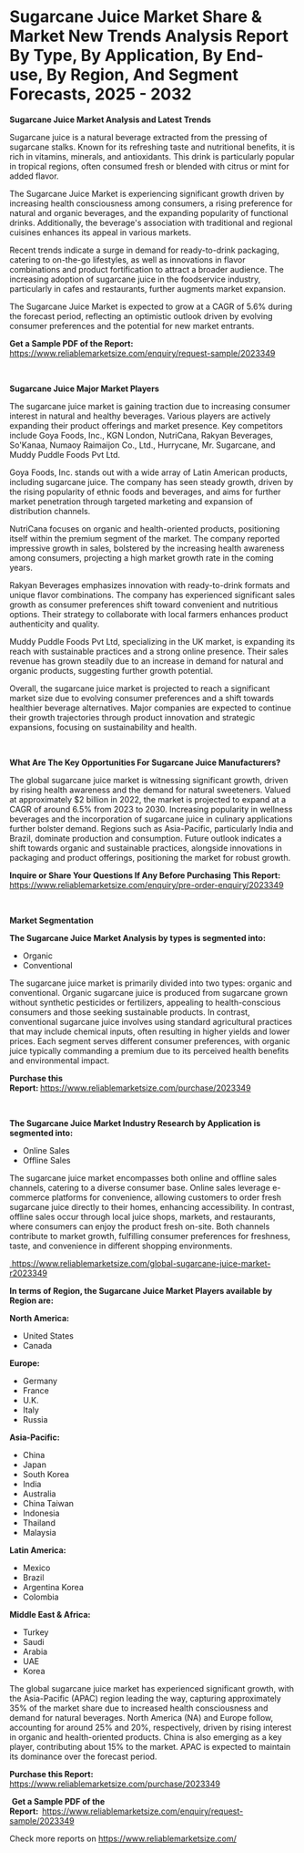 <p><h1>Sugarcane Juice Market Share & Market New Trends Analysis Report By Type, By Application, By End-use, By Region, And Segment Forecasts, 2025 - 2032</h1></p><p><strong>Sugarcane Juice Market Analysis and Latest Trends</strong></p>
<p><p>Sugarcane juice is a natural beverage extracted from the pressing of sugarcane stalks. Known for its refreshing taste and nutritional benefits, it is rich in vitamins, minerals, and antioxidants. This drink is particularly popular in tropical regions, often consumed fresh or blended with citrus or mint for added flavor.</p><p>The Sugarcane Juice Market is experiencing significant growth driven by increasing health consciousness among consumers, a rising preference for natural and organic beverages, and the expanding popularity of functional drinks. Additionally, the beverage's association with traditional and regional cuisines enhances its appeal in various markets.</p><p>Recent trends indicate a surge in demand for ready-to-drink packaging, catering to on-the-go lifestyles, as well as innovations in flavor combinations and product fortification to attract a broader audience. The increasing adoption of sugarcane juice in the foodservice industry, particularly in cafes and restaurants, further augments market expansion. </p><p>The Sugarcane Juice Market is expected to grow at a CAGR of 5.6% during the forecast period, reflecting an optimistic outlook driven by evolving consumer preferences and the potential for new market entrants. </p></p>
<p><strong>Get a Sample PDF of the Report:&nbsp;</strong> <a href="https://www.reliablemarketsize.com/enquiry/request-sample/2023349?utm_campaign=1884&utm_medium=2&utm_source=Github&utm_content=ia&utm_term=14022025&utm_id=sugarcane-juice">https://www.reliablemarketsize.com/enquiry/request-sample/2023349</a></p>
<p>&nbsp;</p>
<p><strong>Sugarcane Juice Major Market Players</strong></p>
<p><p>The sugarcane juice market is gaining traction due to increasing consumer interest in natural and healthy beverages. Various players are actively expanding their product offerings and market presence. Key competitors include Goya Foods, Inc., KGN London, NutriCana, Rakyan Beverages, So'Kanaa, Numaoy Raimaijon Co., Ltd., Hurrycane, Mr. Sugarcane, and Muddy Puddle Foods Pvt Ltd.</p><p>Goya Foods, Inc. stands out with a wide array of Latin American products, including sugarcane juice. The company has seen steady growth, driven by the rising popularity of ethnic foods and beverages, and aims for further market penetration through targeted marketing and expansion of distribution channels.</p><p>NutriCana focuses on organic and health-oriented products, positioning itself within the premium segment of the market. The company reported impressive growth in sales, bolstered by the increasing health awareness among consumers, projecting a high market growth rate in the coming years.</p><p>Rakyan Beverages emphasizes innovation with ready-to-drink formats and unique flavor combinations. The company has experienced significant sales growth as consumer preferences shift toward convenient and nutritious options. Their strategy to collaborate with local farmers enhances product authenticity and quality.</p><p>Muddy Puddle Foods Pvt Ltd, specializing in the UK market, is expanding its reach with sustainable practices and a strong online presence. Their sales revenue has grown steadily due to an increase in demand for natural and organic products, suggesting further growth potential.</p><p>Overall, the sugarcane juice market is projected to reach a significant market size due to evolving consumer preferences and a shift towards healthier beverage alternatives. Major companies are expected to continue their growth trajectories through product innovation and strategic expansions, focusing on sustainability and health.</p></p>
<p>&nbsp;</p>
<p><strong>What Are The Key Opportunities For Sugarcane Juice Manufacturers?</strong></p>
<p><p>The global sugarcane juice market is witnessing significant growth, driven by rising health awareness and the demand for natural sweeteners. Valued at approximately $2 billion in 2022, the market is projected to expand at a CAGR of around 6.5% from 2023 to 2030. Increasing popularity in wellness beverages and the incorporation of sugarcane juice in culinary applications further bolster demand. Regions such as Asia-Pacific, particularly India and Brazil, dominate production and consumption. Future outlook indicates a shift towards organic and sustainable practices, alongside innovations in packaging and product offerings, positioning the market for robust growth.</p></p>
<p><strong>Inquire or Share Your Questions If Any Before Purchasing This Report:</strong> <a href="https://www.reliablemarketsize.com/enquiry/pre-order-enquiry/2023349?utm_campaign=1884&utm_medium=2&utm_source=Github&utm_content=ia&utm_term=14022025&utm_id=sugarcane-juice">https://www.reliablemarketsize.com/enquiry/pre-order-enquiry/2023349</a></p>
<p>&nbsp;</p>
<p><strong>Market Segmentation</strong></p>
<p><strong>The Sugarcane Juice Market Analysis by types is segmented into:</strong></p>
<p><ul><li>Organic</li><li>Conventional</li></ul></p>
<p><p>The sugarcane juice market is primarily divided into two types: organic and conventional. Organic sugarcane juice is produced from sugarcane grown without synthetic pesticides or fertilizers, appealing to health-conscious consumers and those seeking sustainable products. In contrast, conventional sugarcane juice involves using standard agricultural practices that may include chemical inputs, often resulting in higher yields and lower prices. Each segment serves different consumer preferences, with organic juice typically commanding a premium due to its perceived health benefits and environmental impact.</p></p>
<p><strong>Purchase this Report:&nbsp;</strong><a href="https://www.reliablemarketsize.com/purchase/2023349?utm_campaign=1884&utm_medium=2&utm_source=Github&utm_content=ia&utm_term=14022025&utm_id=sugarcane-juice">https://www.reliablemarketsize.com/purchase/2023349</a></p>
<p>&nbsp;</p>
<p><strong>The Sugarcane Juice Market Industry Research by Application is segmented into:</strong></p>
<p><ul><li>Online Sales</li><li>Offline Sales</li></ul></p>
<p><p>The sugarcane juice market encompasses both online and offline sales channels, catering to a diverse consumer base. Online sales leverage e-commerce platforms for convenience, allowing customers to order fresh sugarcane juice directly to their homes, enhancing accessibility. In contrast, offline sales occur through local juice shops, markets, and restaurants, where consumers can enjoy the product fresh on-site. Both channels contribute to market growth, fulfilling consumer preferences for freshness, taste, and convenience in different shopping environments.</p></p>
<p><a href="https://www.reliablemarketsize.com/global-sugarcane-juice-market-r2023349?utm_campaign=1884&utm_medium=2&utm_source=Github&utm_content=ia&utm_term=14022025&utm_id=sugarcane-juice">&nbsp;https://www.reliablemarketsize.com/global-sugarcane-juice-market-r2023349</a></p>
<p><strong>In terms of Region, the Sugarcane Juice Market Players available by Region are:</strong></p>
<p>
    <p> <strong> North America: </strong>
        <ul>
            <li>United States</li>
            <li>Canada</li>
        </ul>
        </p> 
    <p> <strong> Europe: </strong>
        <ul>
            <li>Germany</li>
            <li>France</li>
            <li>U.K.</li>
            <li>Italy</li>
            <li>Russia</li>
        </ul>
        </p> 
    <p> <strong> Asia-Pacific: </strong>
        <ul>
            <li>China</li>
            <li>Japan</li>
            <li>South Korea</li>
            <li>India</li>
            <li>Australia</li>
            <li>China Taiwan</li>
            <li>Indonesia</li>
            <li>Thailand</li>
            <li>Malaysia</li>
        </ul>
        </p> 
    <p> <strong> Latin America: </strong>
        <ul>
            <li>Mexico</li>
            <li>Brazil</li>
            <li>Argentina Korea</li>
            <li>Colombia</li>
        </ul>
        </p> 
    <p> <strong> Middle East & Africa: </strong>
        <ul>
            <li>Turkey</li>
            <li>Saudi</li>
            <li>Arabia</li>
            <li>UAE</li>
            <li>Korea</li>
        </ul>
    </p>
    </p>
<p><p>The global sugarcane juice market has experienced significant growth, with the Asia-Pacific (APAC) region leading the way, capturing approximately 35% of the market share due to increased health consciousness and demand for natural beverages. North America (NA) and Europe follow, accounting for around 25% and 20%, respectively, driven by rising interest in organic and health-oriented products. China is also emerging as a key player, contributing about 15% to the market. APAC is expected to maintain its dominance over the forecast period.</p></p>
<p><strong>Purchase this Report: </strong><a href="https://www.reliablemarketsize.com/purchase/2023349?utm_campaign=1884&utm_medium=2&utm_source=Github&utm_content=ia&utm_term=14022025&utm_id=sugarcane-juice">https://www.reliablemarketsize.com/purchase/2023349</a></p>
<p>&nbsp;<strong>Get a Sample PDF of the Report:&nbsp;&nbsp;</strong><a href="https://www.reliablemarketsize.com/enquiry/request-sample/2023349?utm_campaign=1884&utm_medium=2&utm_source=Github&utm_content=ia&utm_term=14022025&utm_id=sugarcane-juice">https://www.reliablemarketsize.com/enquiry/request-sample/2023349</a></p>
<p><strong></strong></p>
<p>Check more reports on <a href="https://www.reliablemarketsize.com/?utm_campaign=1884&utm_medium=2&utm_source=Github&utm_content=ia&utm_term=14022025&utm_id=sugarcane-juice">https://www.reliablemarketsize.com/</a></p>